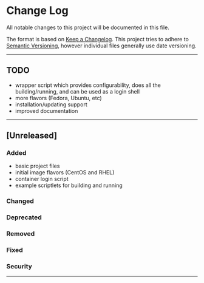
[//]: # (Revised: 2018-07-20; Created: 2016-09-30; Author: awmyhr <awmyhr@gmail.com>)

# Change Log
All notable changes to this project will be documented in this file.

The format is based on [Keep a Changelog](http://keepachangelog.com/).
This project tries to adhere to [Semantic Versioning](http://semver.org/),
however individual files generally use date versioning.

---

## TODO
- wrapper script which provides configurability, does all the building/running,
  and can be used as a login shell
- more flavors (Fedora, Ubuntu, etc)
- installation/updating support
- improved documentation

---

## [Unreleased]
### Added
- basic project files
- initial image flavors (CentOS and RHEL)
- container login script
- example scriptlets for building and running

### Changed

### Deprecated

### Removed

### Fixed

### Security

---